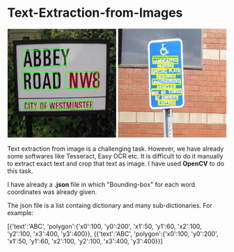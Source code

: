 # Text-Extraction-from-Images
<!-- ![Figure 1](https://github.com/grkumar123/Text-Extraction-from-Images/blob/main/Sample/image1.jpg | width=100) -->

<!-- ![Figure 2](https://github.com/grkumar123/Text-Extraction-from-Images/blob/main/Sample/image2.jpg | width=100) -->

<!-- ![](https://github.com/grkumar123/Text-Extraction-from-Images/blob/main/Sample/image1.jpg = 250*250) -->

<img src="https://github.com/grkumar123/Text-Extraction-from-Images/blob/main/Sample/image1.jpg?raw=true" width="250" height="250">  <img src="https://github.com/grkumar123/Text-Extraction-from-Images/blob/main/Sample/image2.jpg?raw=true" width="250" height="250">

Text extraction from image is a challenging task. However, we have already some softwares like Tesseract, Easy OCR etc. It is difficult to do it manually to extract exact text and crop that text as image. I have used **OpenCV** to do this task.

I have already a **.json** file in which "Bounding-box" for each word coordinates was already given.

The json file is a list containg dictionary and many sub-dictionaries. For example:
 
[{'text':'ABC', 'polygon':{'x0':100, 'y0':200', 'x1':50, 'y1':60, 'x2':100, 'y2':100, 'x3':400, 'y3':400}}, {{'text':'ABC', 'polygon':{'x0':100, 'y0':200', 'x1':50, 'y1':60, 'x2':100, 'y2':100, 'x3':400, 'y3':400}}]
